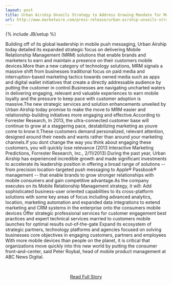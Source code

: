 ```yaml
---
layout: post
title: Urban Airship Unveils Strategy to Address Growing Mandate for Mobile Relationship Management
url: http://www.marketwire.com/press-release/urban-airship-unveils-strategy-address-growing-mandate-mobile-relationship-management-1765437.htm
---
```

{% include JB/setup %}<p>Building off of its global leadership in mobile push messaging, Urban Airship today detailed its expanded strategic focus on delivering Mobile Relationship Management (MRM) solutions that enable brands and marketers to earn and maintain a presence on their customers mobile devices.More than a new category of technology solutions, MRM signals a massive shift from businesses traditional focus on paid media and interruption-based marketing tactics towards owned media such as apps and digital wallet initiatives that create a directly addressable audience by putting the customer in control.Businesses are navigating uncharted waters in delivering engaging, relevant and valuable experiences to earn mobile loyalty and the pressure to keep pace with customer adoption is massive.The new strategic services and solution enhancements unveiled by Urban Airship today promise to make the move to MRM easier and relationship-building initiatives more engaging and effective.According to Forrester Research, In 2013, the ultra-connected customer base will continue to grow at a staggering pace, destabilizing marketing as youve come to know it.These customers demand personalized, relevant attention, designed around their needs and wants rather than around your marketing channels.If you dont change the way you think about engaging these customers, you will quickly lose relevance (2013 Interactive Marketing Predictions, Forrester Research, Inc., 2/11/2013).During the past year, Urban Airship has experienced incredible growth and made significant investments to accelerate its leadership position in offering a broad range of solutions -- from precision location-targeted push messaging to Apple® Passbook® management -- that enable brands to grow stronger relationships with mobile consumers and gain competitive advantage.As the company executes on its Mobile Relationship Management strategy, it will:
Add sophisticated business-user oriented capabilities to its cross-platform solutions with some key areas of focus including advanced analytics, location, marketing automation and expanded data integrations to extend marketing and CRM systems in the enterprise onto the consumers mobile devices
Offer strategic professional services for customer engagement best practices and expert technical services married to customers mobile launches for optimal results out-of-the-gate
Expand its ecosystem of strategic partners, technology platforms and agencies focused on solving businesses core objectives in engaging customers, partners and employees
With more mobile devices than people on the planet, it is critical that organizations move quickly into this new world by putting the consumer front-and-center, said Peter Roybal, head of mobile product management at ABC News Digital.</p>
<br /><p align='center'><a href="http://www.marketwire.com/press-release/urban-airship-unveils-strategy-address-growing-mandate-mobile-relationship-management-1765437.htm">Read Full Story</a></p><br />
